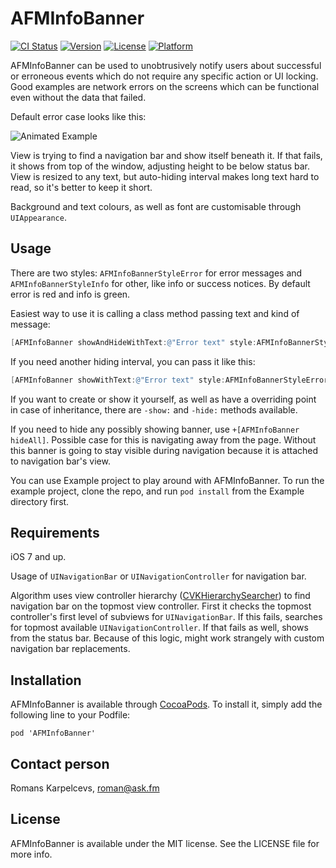 # AFMInfoBanner

[![CI Status](http://img.shields.io/travis/ask-fm/AFMInfoBanner.svg?style=flat)](https://travis-ci.org/ask-fm/AFMInfoBanner)
[![Version](https://img.shields.io/cocoapods/v/AFMInfoBanner.svg?style=flat)](http://cocoadocs.org/docsets/AFMInfoBanner)
[![License](https://img.shields.io/cocoapods/l/AFMInfoBanner.svg?style=flat)](http://cocoadocs.org/docsets/AFMInfoBanner)
[![Platform](https://img.shields.io/cocoapods/p/AFMInfoBanner.svg?style=flat)](http://cocoadocs.org/docsets/AFMInfoBanner)

AFMInfoBanner can be used to unobtrusively notify users about successful or erroneous events which do not require any specific action or UI locking. Good examples are network errors on the screens which can be functional even without the data that failed.

Default error case looks like this:

![Animated Example](https://raw.githubusercontent.com/ask-fm/AFMInfoBanner/master/res/red_banner.gif)

View is trying to find a navigation bar and show itself beneath it. If that fails, it shows from top of the window, adjusting height to be below status bar. View is resized to any text, but auto-hiding interval makes long text hard to read, so it's better to keep it short.

Background and text colours, as well as font are customisable through `UIAppearance`.

## Usage

There are two styles: `AFMInfoBannerStyleError` for error messages and `AFMInfoBannerStyleInfo` for other, like info or success notices. By default error is red and info is green.

Easiest way to use it is calling a class method passing text and kind of message:

```objective-c
[AFMInfoBanner showAndHideWithText:@"Error text" style:AFMInfoBannerStyleError];
```

If you need another hiding interval, you can pass it like this:

```objective-c
[AFMInfoBanner showWithText:@"Error text" style:AFMInfoBannerStyleError andHideAfter:1.0];
```

If you want to create or show it yourself, as well as have a overriding point in case of inheritance, there are `-show:` and `-hide:` methods available.

If you need to hide any possibly showing banner, use `+[AFMInfoBanner hideAll]`. Possible case for this is navigating away from the page. Without this banner is going to stay visible during navigation because it is attached to navigation bar's view.

You can use Example project to play around with AFMInfoBanner. To run the example project, clone the repo, and run `pod install` from the Example directory first.

## Requirements

iOS 7 and up.

Usage of `UINavigationBar` or `UINavigationController` for navigation bar.

Algorithm uses view controller hierarchy ([CVKHierarchySearcher](https://github.com/coverback/CVKHierarchySearcher)) to find navigation bar on the topmost view controller. First it checks the topmost controller's first level of subviews for `UINavigationBar`. If this fails, searches for topmost available `UINavigationController`. If that fails as well, shows from the status bar. Because of this logic, might work strangely with custom navigation bar replacements.

## Installation

AFMInfoBanner is available through [CocoaPods](http://cocoapods.org). To install
it, simply add the following line to your Podfile:

    pod 'AFMInfoBanner'

## Contact person

Romans Karpelcevs, roman@ask.fm

## License

AFMInfoBanner is available under the MIT license. See the LICENSE file for more info.

